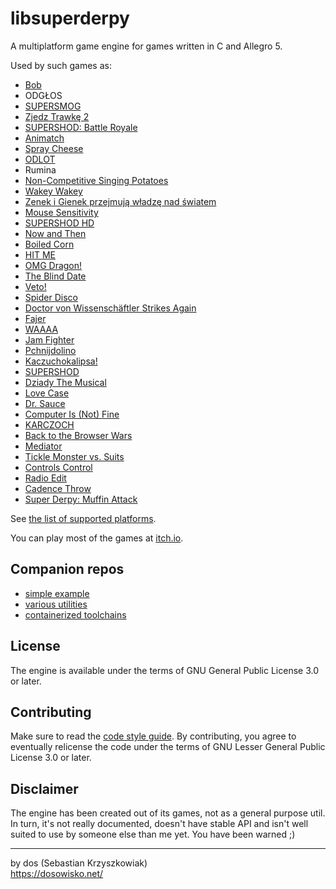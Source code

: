 # libsuperderpy
A multiplatform game engine for games written in C and Allegro 5.

Used by such games as:
- [Bob](https://gitlab.com/dosowisko.net/bob)
- ODGŁOS
- [SUPERSMOG](https://github.com/dos1/supershod/tree/supersmog)
- [Zjedz Trawkę 2](https://gitlab.com/dosowisko.net/zjedztrawke2)
- [SUPERSHOD: Battle Royale](https://github.com/dos1/supershod/tree/battleroyale)
- [Animatch](https://gitlab.com/HolyPangolin/animatch)
- [Spray Cheese](https://gitlab.com/dosowisko.net/spraycheese)
- [ODLOT](https://gitlab.com/HolyPangolin/odlot)
- Rumina
- [Non-Competitive Singing Potatoes](https://github.com/dos1/potatoes)
- [Wakey Wakey](https://github.com/dos1/wakeywakey)
- [Zenek i Gienek przejmują władzę nad światem](https://github.com/dos1/zenek-i-gienek-przejmuja-wladze-nad-swiatem)
- [Mouse Sensitivity](https://github.com/dos1/mousesensitivity)
- [SUPERSHOD HD](https://github.com/dos1/supershod/tree/remake)
- [Now and Then](https://github.com/dos1/nowandthen)
- [Boiled Corn](https://github.com/dos1/boiledcorn)
- [HIT ME](https://github.com/dos1/hitme)
- [OMG Dragon!](https://github.com/dos1/omgdragon)
- [The Blind Date](https://github.com/dos1/blinddate)
- [Veto!](https://github.com/dos1/veto)
- [Spider Disco](https://github.com/dos1/spiderdisco)
- [Doctor von Wissenschäftler Strikes Again](https://github.com/dos1/dwsa)
- [Fajer](https://github.com/dos1/fajer)
- [WAAAA](https://github.com/dos1/waaaa)
- [Jam Fighter](https://github.com/dos1/jamfighter)
- [Pchnijdolino](https://github.com/dos1/pchnijdolino)
- [Kaczuchokalipsa!](https://github.com/dos1/kaczuchokalipsa)
- [SUPERSHOD](https://github.com/dos1/supershod)
- [Dziady The Musical](https://github.com/dos1/DziadyTheMusical)
- [Love Case](https://github.com/dos1/lovecase)
- [Dr. Sauce](https://github.com/dos1/DrSauce)
- [Computer Is (Not) Fine](https://github.com/dos1/cinf)
- [KARCZOCH](https://github.com/dos1/karczoch)
- [Back to the Browser Wars](https://github.com/dos1/bttbw)
- [Mediator](https://github.com/dos1/mediator)
- [Tickle Monster vs. Suits](https://github.com/dos1/TickleMonster)
- [Controls Control](https://github.com/dos1/moreisbetter/tree/master/controlscontrol)
- [Radio Edit](https://github.com/dos1/RadioEdit)
- [Cadence Throw](https://github.com/dos1/CadenceThrow)
- [Super Derpy: Muffin Attack](https://github.com/dos1/SuperDerpy)

See [the list of supported platforms](https://gitlab.com/dosowisko.net/libsuperderpy/wikis/Platforms).

You can play most of the games at [itch.io](https://dos.itch.io).

## Companion repos

- [simple example](https://gitlab.com/dosowisko.net/libsuperderpy-examples)
- [various utilities](https://gitlab.com/dosowisko.net/libsuperderpy-utils)
- [containerized toolchains](https://gitlab.com/dosowisko.net/libsuperderpy-docker)

## License

The engine is available under the terms of GNU General Public License 3.0 or later.

## Contributing

Make sure to read the [code style guide](README_codestyle.md). By contributing,
you agree to eventually relicense the code under the terms of GNU Lesser General
Public License 3.0 or later.

## Disclaimer

The engine has been created out of its games, not as a general purpose util.
In turn, it's not really documented, doesn't have stable API and isn't well
suited to use by someone else than me yet. You have been warned ;)

---
by dos (Sebastian Krzyszkowiak)  
https://dosowisko.net/

